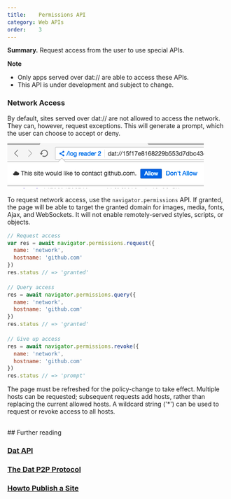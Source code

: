 ```yaml
---
title:    Permissions API
category: Web APIs
order:    3
---
```


<div class="card">
  <p><strong>Summary.</strong> Request access from the user to use special APIs.</p>
</div>

**Note**

- Only apps served over dat:// are able to access these APIs.
- <i class="fa fa-flask"></i> This API is under development and subject to change.

### Network Access

By default, sites served over dat:// are not allowed to access the network.
They can, however, request exceptions.
This will generate a prompt, which the user can choose to accept or deny.

<img class="bordered" src="/img/screenshot-network-permission-request.png">

To request network access, use the `navigator.permissions` API.
If granted, the page will be able to target the granted domain for images, media, fonts, Ajax, and WebSockets.
It will not enable remotely-served styles, scripts, or objects.

```js
// Request access
var res = await navigator.permissions.request({ 
  name: 'network',
  hostname: 'github.com'
})
res.status // => 'granted'

// Query access
res = await navigator.permissions.query({ 
  name: 'network',
  hostname: 'github.com'
})
res.status // => 'granted'

// Give up access
res = await navigator.permissions.revoke({ 
  name: 'network',
  hostname: 'github.com'
})
res.status // => 'prompt'
```

The page must be refreshed for the policy-change to take effect.
Multiple hosts can be requested; subsequent requests add hosts, rather than replacing the current allowed hosts.
A wildcard string ('*') can be used to request or revoke access to all hosts.

<br>
## Further reading

### [Dat API](/docs/apis/dat.html)
### [The Dat P2P Protocol](/docs/dat/intro.html)
### [Howto Publish a Site](/docs/howto/publish-a-site.html)